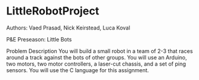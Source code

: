 # LittleRobotProject

Authors: Vaed Prasad, Nick Keirstead, Luca Koval

P&E Preseason: Little Bots

Problem Description
You will build a small robot in a team of 2-3 that races around a track against the bots of other groups. You will use an Arduino, two motors, two motor controllers, a laser-cut chassis, and a set of ping sensors. You will use the C language for this assignment.
